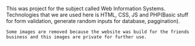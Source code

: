 This was project for the subject called Web Information Systems.
Technologies that we are used here is HTML, CSS, JS and PHP(Basic stuff for form validation, generate random inputs for database, paggination).

```
Some images are removed because the website was build for the friends business and this images are private for further use.
```
